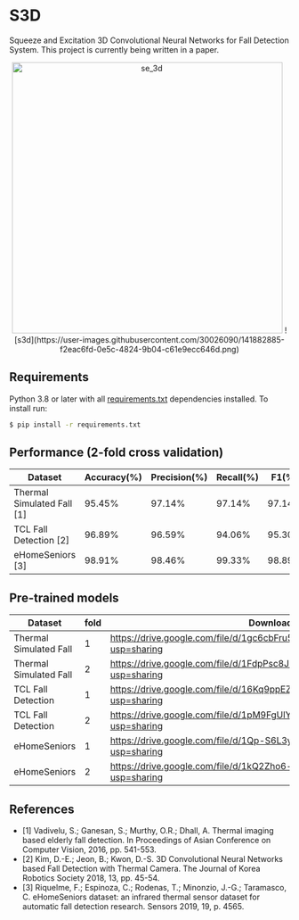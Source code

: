 # S3D
Squeeze and Excitation 3D Convolutional Neural Networks for Fall Detection System. This project is currently being written in a paper.

<div align="center">
<img width="486" alt="se_3d" src="https://user-images.githubusercontent.com/30026090/141882787-5ec2f40c-d857-4347-83f8-4fa098accf34.png">
![s3d](https://user-images.githubusercontent.com/30026090/141882885-f2eac6fd-0e5c-4824-9b04-c61e9ecc646d.png)

</div>

## Requirements
Python 3.8 or later with all [requirements.txt](https://github.com/baek2sm/S3D/blob/master/requirements.txt) dependencies installed. To install run:
```bash
$ pip install -r requirements.txt
```

## Performance (2-fold cross validation)
  Dataset|Accuracy(%)|Precision(%)|Recall(%)|F1(%)
  -----|--|--|--|--
  Thermal Simulated Fall [1]|95.45%|97.14%|97.14%|97.14%
  TCL Fall Detection [2]|96.89%|96.59%|94.06%|95.30%
  eHomeSeniors [3]|98.91%|98.46%|99.33%|98.89%

## Pre-trained models
  Dataset|fold|Download link
  --|-|-----
  Thermal Simulated Fall|1|https://drive.google.com/file/d/1gc6cbFru5ALWUkt66cFNieDUFhVA69K4/view?usp=sharing
  Thermal Simulated Fall|2|https://drive.google.com/file/d/1FdpPsc8J10qalajITnyDndD9XN2L6Q_z/view?usp=sharing
  TCL Fall Detection|1|https://drive.google.com/file/d/16Kq9ppEZJzIrVtkZR-6ep1Td67HAaqXb/view?usp=sharing
  TCL Fall Detection|2|https://drive.google.com/file/d/1pM9FgUlYyAlakCYA_jnOrrjm5t0jtPfy/view?usp=sharing
  eHomeSeniors|1|https://drive.google.com/file/d/1Qp-S6L3ycsJrnPySJ1I0FfYEJcxwCuAs/view?usp=sharing
  eHomeSeniors|2|https://drive.google.com/file/d/1kQ2Zho6-c2fQnJ7hIU656r5BpRlsCBPH/view?usp=sharing

## References
- [1] Vadivelu, S.; Ganesan, S.; Murthy, O.R.; Dhall, A. Thermal imaging based elderly fall detection. In Proceedings of Asian Conference on Computer Vision, 2016, pp. 541-553.
- [2] Kim, D.-E.; Jeon, B.; Kwon, D.-S. 3D Convolutional Neural Networks based Fall Detection with Thermal Camera. The Journal of Korea Robotics Society 2018, 13, pp. 45-54.
- [3] Riquelme, F.; Espinoza, C.; Rodenas, T.; Minonzio, J.-G.; Taramasco, C. eHomeSeniors dataset: an infrared thermal sensor dataset for automatic fall detection research. Sensors 2019, 19, p. 4565.
